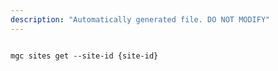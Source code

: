 ```yaml
---
description: "Automatically generated file. DO NOT MODIFY"
---
```


```cli

mgc sites get --site-id {site-id}

```